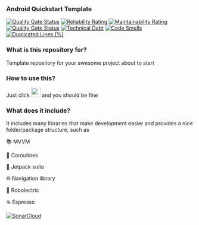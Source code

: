 ### Android Quickstart Template ###
[![Quality Gate Status](https://sonarcloud.io/api/project_badges/measure?project=daniloleemes_android-jetpack-mvvm-koin-dsl-template&metric=alert_status)](https://sonarcloud.io/dashboard?id=daniloleemes_android-jetpack-mvvm-koin-dsl-template)  [![Reliability Rating](https://sonarcloud.io/api/project_badges/measure?project=daniloleemes_android-jetpack-mvvm-koin-dsl-template&metric=reliability_rating)](https://sonarcloud.io/dashboard?id=daniloleemes_android-jetpack-mvvm-koin-dsl-template)  [![Maintainability Rating](https://sonarcloud.io/api/project_badges/measure?project=daniloleemes_android-jetpack-mvvm-koin-dsl-template&metric=sqale_rating)](https://sonarcloud.io/dashboard?id=daniloleemes_android-jetpack-mvvm-koin-dsl-template) [![Quality Gate Status](https://sonarcloud.io/api/project_badges/measure?project=daniloleemes_android-jetpack-mvvm-koin-dsl-template&metric=alert_status)](https://sonarcloud.io/dashboard?id=daniloleemes_android-jetpack-mvvm-koin-dsl-template)  [![Technical Debt](https://sonarcloud.io/api/project_badges/measure?project=daniloleemes_android-jetpack-mvvm-koin-dsl-template&metric=sqale_index)](https://sonarcloud.io/dashboard?id=daniloleemes_android-jetpack-mvvm-koin-dsl-template) [![Code Smells](https://sonarcloud.io/api/project_badges/measure?project=daniloleemes_android-jetpack-mvvm-koin-dsl-template&metric=code_smells)](https://sonarcloud.io/dashboard?id=daniloleemes_android-jetpack-mvvm-koin-dsl-template) [![Duplicated Lines (%)](https://sonarcloud.io/api/project_badges/measure?project=daniloleemes_android-jetpack-mvvm-koin-dsl-template&metric=duplicated_lines_density)](https://sonarcloud.io/dashboard?id=daniloleemes_android-jetpack-mvvm-koin-dsl-template)

### What is this repository for? ###

Template repository for your awesome project about to start

### How to use this? ###

Just click <img src="https://github.com/daniloleemes/android-jetpack-mvvm-koin-dsl-template/blob/master/.github/use%20this%20template.png" height="25"> and you should be fine

### What does it include? ###

It includes many libraries that make development easier and provides a nice folder/package structure, such as

:books: MVVM

:twisted_rightwards_arrows: Coroutines

:rocket: Jetpack suite

:globe_with_meridians: Navigation library

:space_invader: Robolectric

:coffee: Espresso

[![SonarCloud](https://sonarcloud.io/images/project_badges/sonarcloud-black.svg)](https://sonarcloud.io/dashboard?id=daniloleemes_android-jetpack-mvvm-koin-dsl-template)

